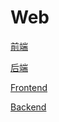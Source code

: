 # Web





[前端](/web/frontend.md)

[后端](/web/backend.md)

[Frontend](frontend.md ':include :type=markdown')

[Backend](backend.md ':include :type=markdown')

